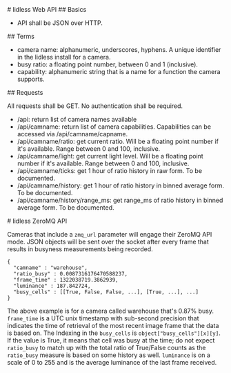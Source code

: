 <A name="toc1-0" title="lidless Web API" />
# lidless Web API

<A name="toc2-3" title="Basics" />
## Basics

* API shall be JSON over HTTP.

<A name="toc2-8" title="Terms" />
## Terms

* camera name: alphanumeric, underscores, hyphens. A unique identifier in the lidless install for a camera.
* busy ratio: a floating point number, between 0 and 1 (inclusive).
* capability: alphanumeric string that is a name for a function the camera supports.

<A name="toc2-15" title="Requests" />
## Requests

All requests shall be GET.  No authentication shall be required.

* /api: return list of camera names available
* /api/camname: return list of camera capabilities.  Capabilities can be accessed via /api/camname/capname.
* /api/camname/ratio: get current ratio.  Will be a floating point number if it's available.  Range between 0 and 100, inclusive.
* /api/camname/light: get current light level.  Will be a floating point number if it's available.  Range between 0 and 100, inclusive.
* /api/camname/ticks: get 1 hour of ratio history in raw form.  To be documented.
* /api/camname/history: get 1 hour of ratio history in binned average form.  To be documented.
* /api/camname/history/range_ms: get range_ms of ratio history in binned average form.  To be documented.

<A name="toc1-28" title="lidless ZeroMQ API" />
# lidless ZeroMQ API

Cameras that include a `zmq_url` parameter will engage their ZeroMQ API mode.  JSON objects will be sent over the socket after every frame that results in busyness measurements being recorded.

    {
      "camname" : "warehouse",
      "ratio_busy" : 0.0087316176470588237,
      "frame_time" : 1322038719.3862939,
      "luminance" : 187.842724,
      "busy_cells" : [[True, False, False, ...], [True, ...], ...]
    }

The above example is for a camera called warehouse that's 0.87% busy.  `frame_time` is a UTC unix timestamp with sub-second precision that indicates the time of retrieval of the most recent image frame that the data is based on.  The Indexing in the `busy_cells` is `object["busy_cells"][x][y]`.  If the value is True, it means that cell was busy at the time; do not expect `ratio_busy` to match up with the total ratio of True/False counts as the `ratio_busy` measure is based on some history as well.  `luminance` is on a scale of 0 to 255 and is the average luminance of the last frame received.
